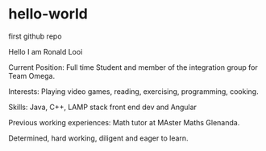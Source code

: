 # hello-world
first github repo


Hello I am Ronald Looi

Current Position: Full time Student and member of the integration group for Team Omega.

Interests: Playing video games, reading, exercising, programming, cooking. 

Skills: Java, C++, LAMP stack front end dev and Angular

Previous working experiences: Math tutor at MAster Maths Glenanda.

Determined, hard working, diligent and eager to learn.  
